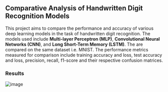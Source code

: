 ## Comparative Analysis of Handwritten Digit Recognition Models
This project aims to compare the performance and accuracy of various deep learning models in the task of handwritten digit recognition. The models used include **Multi-layer Perceptron (MLP)**, **Convolutional Neural Networks (CNN)**, and **Long Short-Term Memory (LSTM)**. The are compared on the same dataset i.e. MNIST. 
The performance metrics measured for comparison include training accuracy and loss, test accuracy and loss, precision, recall, f1-score and their respective confusion matrices.

### Results
![image](https://github.com/aimanim/Comparative-Analysis-of-Deep-Learning-Models/assets/94145510/96343826-e949-4d88-b385-e32492cd7030)
